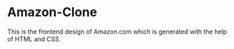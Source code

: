 # Amazon-Clone
This is the frontend design of Amazon.com which is generated with the help of HTML and CSS.
